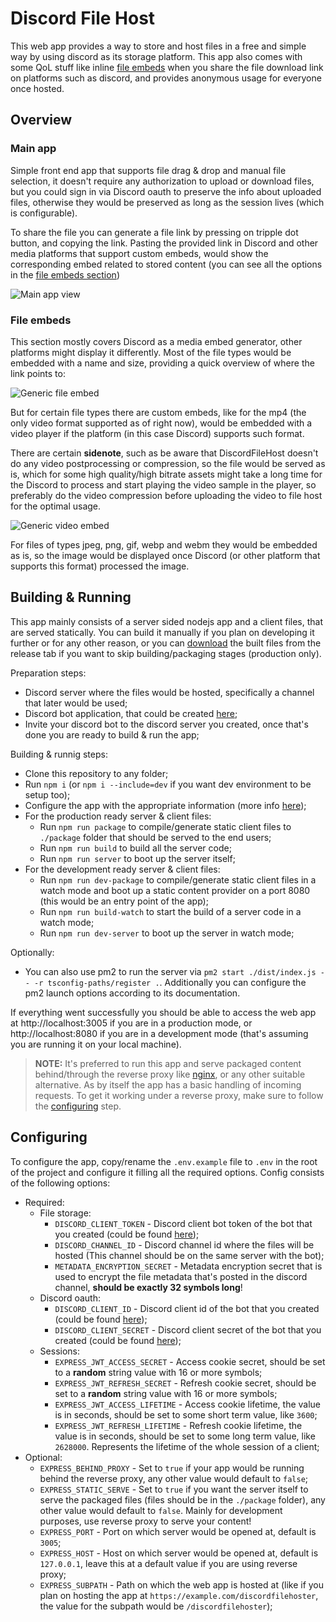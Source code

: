 # Discord File Host
This web app provides a way to store and host files in a free and simple way by using discord as its storage platform. This app also comes with some QoL stuff like inline [file embeds](#file-embeds) when you share the file download link on platforms such as discord, and provides anonymous usage for everyone once hosted.

## Overview
### Main app
Simple front end app that supports file drag & drop and manual file selection, it doesn't require any authorization to upload or download files, but you could sign in via Discord oauth to preserve the info about uploaded files, otherwise they would be preserved as long as the session lives (which is configurable).

To share the file you can generate a file link by pressing on tripple dot button, and copying the link. Pasting the provided link in Discord and other media platforms that support custom embeds, would show the corresponding embed related to stored content (you can see all the options in the [file embeds section](#file-embeds))

![Main app view](https://i.imgur.com/UAQKUX1.png)
### File embeds

This section mostly covers Discord as a media embed generator, other platforms might display it differently. Most of the file types would be embedded with a name and size, providing a quick overview of where the link points to:

![Generic file embed](https://i.imgur.com/u2u4lIN.png)

But for certain file types there are custom embeds, like for the mp4 (the only video format supported as of right now), would be embedded with a video player if the platform (in this case Discord) supports such format.

There are certain **sidenote**, such as be aware that DiscordFileHost doesn't do any video postprocessing or compression, so the file would be served as is, which for some high quality/high bitrate assets might take a long time for the Discord to process and start playing the video sample in the player, so preferably do the video compression before uploading the video to file host for the optimal usage.

![Generic video embed](https://i.imgur.com/mZlg547.png)

For files of types jpeg, png, gif, webp and webm they would be embedded as is, so the image would be displayed once Discord (or other platform that supports this format) processed the image.

## Building & Running

This app mainly consists of a server sided nodejs app and a client files, that are served statically. You can build it manually if you plan on developing it further or for any other reason, or you can [download](https://github.com/GAMMACASE/DiscordFileHost/releases) the built files from the release tab if you want to skip building/packaging stages (production only).

Preparation steps:
* Discord server where the files would be hosted, specifically a channel that later would be used;
* Discord bot application, that could be created [here](https://discord.com/developers/applications);
* Invite your discord bot to the discord server you created, once that's done you are ready to build & run the app;

Building & runnig steps:
* Clone this repository to any folder;
* Run ``npm i`` (or ``npm i --include=dev`` if you want dev environment to be setup too);
* Configure the app with the appropriate information (more info [here](#configuring));
* For the production ready server & client files:
  * Run ``npm run package`` to compile/generate static client files to ``./package`` folder that should be served to the end users;
  * Run ``npm run build`` to build all the server code;
  * Run ``npm run server`` to boot up the server itself;
* For the development ready server & client files:
  * Run ``npm run dev-package`` to compile/generate static client files in a watch mode and boot up a static content provider on a port 8080 (this would be an entry point of the app);
  * Run ``npm run build-watch`` to start the build of a server code in a watch mode;
  * Run ``npm run dev-server`` to boot up the server in watch mode;

Optionally:
* You can also use pm2 to run the server via ``pm2 start ./dist/index.js -- -r tsconfig-paths/register .``. Additionally you can configure the pm2 launch options according to its documentation.

If everything went successfully you should be able to access the web app at http://localhost:3005 if you are in a production mode, or http://localhost:8080 if you are in a development mode (that's assuming you are running it on your local machine).

> **NOTE:** It's preferred to run this app and serve packaged content behind/through the reverse proxy like [nginx](https://www.nginx.com/), or any other suitable alternative. As by itself the app has a basic handling of incoming requests. To get it working under a reverse proxy, make sure to follow the [configuring](#configuring) step.

## Configuring

To configure the app, copy/rename the ``.env.example`` file to ``.env`` in the root of the project and configure it filling all the required options. Config consists of the following options:
* Required:
  * File storage:
    * ``DISCORD_CLIENT_TOKEN`` - Discord client bot token of the bot that you created (could be found [here](https://discord.com/developers/applications));
    * ``DISCORD_CHANNEL_ID`` - Discord channel id where the files will be hosted (This channel should be on the same server with the bot);
    * ``METADATA_ENCRYPTION_SECRET`` - Metadata encryption secret that is used to encrypt the file metadata that's posted in the discord channel, **should be exactly 32 symbols long**!
  * Discord oauth:
    * ``DISCORD_CLIENT_ID`` - Discord client id of the bot that you created (could be found [here](https://discord.com/developers/applications));
    * ``DISCORD_CLIENT_SECRET`` - Discord client secret of the bot that you created (could be found [here](https://discord.com/developers/applications));
  * Sessions:
    * ``EXPRESS_JWT_ACCESS_SECRET`` - Access cookie secret, should be set to a **random** string value with 16 or more symbols;
    * ``EXPRESS_JWT_REFRESH_SECRET`` - Refresh cookie secret, should be set to a **random** string value with 16 or more symbols;
    * ``EXPRESS_JWT_ACCESS_LIFETIME`` - Access cookie lifetime, the value is in seconds, should be set to some short term value, like ``3600``;
    * ``EXPRESS_JWT_REFRESH_LIFETIME`` - Refresh cookie lifetime, the value is in seconds, should be set to some long term value, like ``2628000``. Represents the lifetime of the whole session of a client;
* Optional:
  * ``EXPRESS_BEHIND_PROXY`` - Set to ``true`` if your app would be running behind the reverse proxy, any other value would default to ``false``;
  * ``EXPRESS_STATIC_SERVE`` - Set to ``true`` if you want the server itself to serve the packaged files (files should be in the ``./package`` folder), any other value would default to ``false``. Mainly for development purposes, use reverse proxy to serve your content!
  * ``EXPRESS_PORT`` - Port on which server would be opened at, default is ``3005``;
  * ``EXPRESS_HOST`` - Host on which server would be opened at, default is ``127.0.0.1``, leave this at a default value if you are using reverse proxy;
  * ``EXPRESS_SUBPATH`` - Path on which the web app is hosted at (like if you plan on hosting the app at ``https://example.com/discordfilehoster``, the value for the subpath would be ``/discordfilehoster``);
